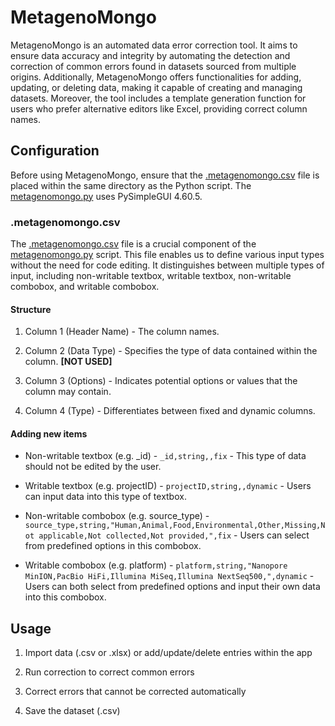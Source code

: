 # MetagenoMongo

MetagenoMongo is an automated data error correction tool. It aims to ensure data accuracy and integrity by automating the detection and correction of common errors found in datasets sourced from multiple origins. Additionally, MetagenoMongo offers functionalities for adding, updating, or deleting data, making it capable of creating and managing datasets. Moreover, the tool includes a template generation function for users who prefer alternative editors like Excel, providing correct column names.


## Configuration

Before using MetagenoMongo, ensure that the [.metagenomongo.csv](https://github.com/DEpt-metagenom/MetagenoMongo/blob/main/.metagenomongo.csv) file is placed within the same directory as the Python script. The [metagenomongo.py](https://github.com/DEpt-metagenom/MetagenoMongo/blob/main/metagenomongo.py) uses PySimpleGUI 4.60.5.

### .metagenomongo.csv

The [.metagenomongo.csv](https://github.com/DEpt-metagenom/MetagenoMongo/blob/main/.metagenomongo.csv) file is a crucial component of the [metagenomongo.py](https://github.com/DEpt-metagenom/MetagenoMongo/blob/main/metagenomongo.py) script. This file enables us to define various input types without the need for code editing. It distinguishes between multiple types of input, including non-writable textbox, writable textbox, non-writable combobox, and writable combobox.

#### Structure

1. Column 1 (Header Name) - The column names.

2. Column 2 (Data Type) - Specifies the type of data contained within the column. **[NOT USED]**

3. Column 3 (Options) - Indicates potential options or values that the column may contain.

4. Column 4 (Type) - Differentiates between fixed and dynamic columns.

#### Adding new items

- Non-writable textbox (e.g. _id) - `_id,string,,fix` - This type of data should not be edited by the user.

- Writable textbox (e.g. projectID) - `projectID,string,,dynamic` -  Users can input data into this type of textbox.

- Non-writable combobox (e.g. source_type) - `source_type,string,"Human,Animal,Food,Environmental,Other,Missing,Not applicable,Not collected,Not provided,",fix` - Users can select from predefined options in this combobox.

- Writable combobox (e.g. platform) - `platform,string,"Nanopore MinION,PacBio HiFi,Illumina MiSeq,Illumina NextSeq500,",dynamic` - Users can both select from predefined options and input their own data into this combobox.


## Usage

1. Import data (.csv or .xlsx) or add/update/delete entries within the app

2. Run correction to correct common errors

3. Correct errors that cannot be corrected automatically

4. Save the dataset (.csv)
